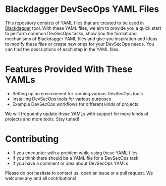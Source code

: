 # Blackdagger DevSecOps YAML Files
This repository consists of YAML files that are created to be used in [Blackdagger](https://github.com/ErdemOzgen/blackdagger) tool.
With these YAML files, we aim to provide you a quick start to perform common DevSecOps tasks, show you the format and mechanisms of Blackdagger YAML files and give you inspiration and ideas to modify these files or create new ones for your DevSecOps needs. You can find the descriptions of each step in the YAML files. 

# Features Provided With These YAMLs
- Setting up an environment for running various DevSecOps tools
- Installing DevSecOps tools for various purposes
- Example DevSecOps workflows for different kinds of projects

We will frequently update these YAMLs with support for more kinds of projects and more tools. Stay tuned!

# Contributing
- If you encounter with a problem while using these YAML files
- If you think there should be a YAML file for a DevSecOps task
- If you have a comment or idea about DevSecOps YAMLs

Please do not hesitate to contact us, open an issue or a pull request. We welcome any and all contributions!


